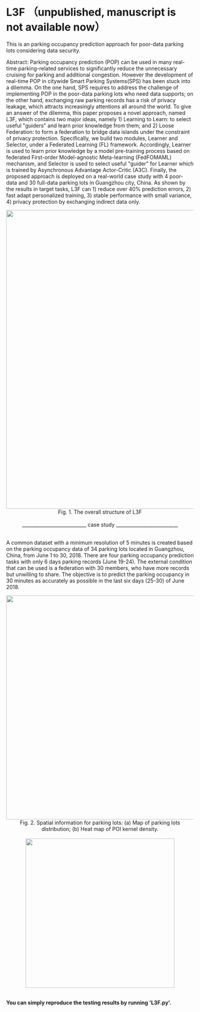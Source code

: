 # L3F （unpublished, manuscript is not available now）
This is an parking occupancy prediction approach for poor-data parking lots considering data security.

Abstract: Parking occupancy prediction (POP) can be used in many real-time parking-related services to significantly reduce the unnecessary cruising for parking and additional congestion. However the development of real-time POP in citywide Smart Parking Systems(SPS) has been stuck into a dilemma. On the one hand, SPS requires to address the challenge of implementing POP in the poor-data parking lots who need data supports; on the other hand, exchanging raw parking records has a risk of privacy leakage, which attracts increasingly attentions all around the world. To give an answer of the dilemma, this paper proposes a novel approach, named L3F, which contains two major ideas, namely 1) Learning to Learn: to select useful "guiders" and learn prior knowledge from them; and 2) Loose Federation: to form a federation to bridge data islands under the constraint of privacy protection. Specifically, we build two modules, Learner and Selector, under a Federated Learning (FL) framework. Accordingly, Learner is used to learn prior knowledge by a model pre-training process based on federated First-order Model-agnostic Meta-learning (FedFOMAML) mechanism, and Selector is used to select useful "guider" for Learner which is trained by Asynchronous Advantage Actor-Critic (A3C). Finally, the proposed approach is deployed on a real-world case study with 4 poor-data and 30 full-data parking lots in Guangzhou city, China. As shown by the results in target tasks, L3F can  1) reduce over 40% prediction errors, 2) fast adapt personalized training, 3) stable performance with small variance, 4) privacy protection by exchanging indirect data only. <br>

<div align="center"><img src="https://user-images.githubusercontent.com/49360609/147719583-a9787950-635d-4015-b1e2-2ed145260ab4.jpg" width="800"/>
</div>
<div align="center">Fig. 1. The overall structure of L3F
</div><br>
  

<div align="center">___________________________ case study __________________________
</div><br>

A common dataset with a minimum resolution of 5 minutes is created based on the parking occupancy data of 34 parking lots located in Guangzhou, China, from June 1 to 30, 2018. There are four parking occupancy prediction tasks with only 6 days parking records (June 19-24). The external condition that can be used is a federation with 30 members, who have more records but unwilling to share. The objective is to predict the parking occupancy in 30 minutes as accurately as possible in the last six days (25-30) of June 2018.

<div align="center"><img src="https://user-images.githubusercontent.com/49360609/148180675-41fc13b7-9a1d-46cf-9ffe-e633f2048804.jpg" width="600"/>
</div>
<div align="center">Fig. 2. Spatial information for parking lots: (a) Map of parking lots distribution; (b) Heat map of POI kernel density.
</div><br>

<div align="center"><img src="https://user-images.githubusercontent.com/49360609/148182865-4f4c872d-0cd6-4845-9f58-8f3b1298ce23.png" width="400"/>
</div><br>

**You can simply reproduce the testing results by running 'L3F.py'.**

